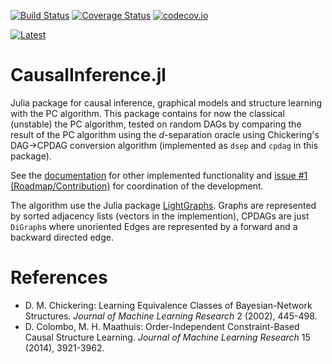 
[![Build Status](https://travis-ci.org/mschauer/CausalInference.jl.svg?branch=master)](https://travis-ci.org/mschauer/CausalInference.jl)
[![Coverage Status](https://coveralls.io/repos/mschauer/CausalInference.jl/badge.svg?branch=master&service=github)](https://coveralls.io/github/mschauer/CausalInference.jl?branch=master)
[![codecov.io](http://codecov.io/github/mschauer/CausalInference.jl/coverage.svg?branch=master)](http://codecov.io/github/mschauer/CausalInference.jl?branch=master)

[![Latest](https://img.shields.io/badge/docs-latest-blue.svg)](https://mschauer.github.io/CausalInference.jl/latest/)

# CausalInference.jl

Julia package for causal inference, graphical models and structure learning with the PC algorithm. This package contains for now the classical (unstable) the PC algorithm, tested on random DAGs by comparing the result of the PC algorithm using the *d*-separation oracle using Chickering's DAG->CPDAG conversion algorithm (implemented as `dsep` and `cpdag` in this package).

See the [documentation](https://mschauer.github.io/CausalInference.jl/latest/) for other implemented functionality and [issue #1 (Roadmap/Contribution)](https://github.com/mschauer/CausalInference.jl/issues/1) for coordination of the development.

The algorithm use the Julia package [LightGraphs](https://github.com/JuliaGraphs/LightGraphs.jl). Graphs are represented by sorted adjacency lists (vectors in the implemention), CPDAGs are just `DiGraph`s where unoriented Edges are represented by a forward and a backward directed edge.

# References

* D. M. Chickering: Learning Equivalence Classes of Bayesian-Network Structures. *Journal of Machine Learning Research* 2 (2002), 445-498.
* D. Colombo, M. H. Maathuis: Order-Independent Constraint-Based Causal Structure Learning. *Journal of Machine Learning Research* 15 (2014), 3921-3962.


